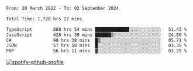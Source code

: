 <!--START_SECTION:waka-->

```txt
From: 20 March 2022 - To: 02 September 2024

Total Time: 1,728 hrs 27 mins

TypeScript        888 hrs 54 mins █████████████░░░░░░░░░░░░   51.43 %
JavaScript        428 hrs 39 mins ██████▒░░░░░░░░░░░░░░░░░░   24.80 %
C#                98 hrs 38 mins  █▒░░░░░░░░░░░░░░░░░░░░░░░   05.71 %
JSON              57 hrs 58 mins  █░░░░░░░░░░░░░░░░░░░░░░░░   03.35 %
PHP               56 hrs 11 mins  ▓░░░░░░░░░░░░░░░░░░░░░░░░   03.25 %
```

<!--END_SECTION:waka-->
[![spotify-github-profile](https://spotify-github-profile.vercel.app/api/view?uid=c00zprrvy9xiloa9qnco3hmng&cover_image=true&theme=novatorem&show_offline=false&background_color=121212&bar_color=53b14f&bar_color_cover=false)](https://spotify-github-profile.vercel.app/api/view?uid=c00zprrvy9xiloa9qnco3hmng&redirect=true)



